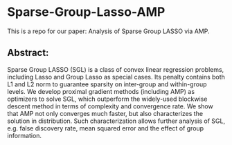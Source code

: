 # Sparse-Group-Lasso-AMP
This is a repo for our paper: Analysis of Sparse Group LASSO via AMP.

## Abstract:

Sparse Group LASSO (SGL) is a class of convex linear regression problems, including Lasso and Group Lasso as special cases. Its penalty contains both L1 and L2 norm to guarantee sparsity on inter-group and within-group levels. We develop proximal gradient methods (including AMP) as optimizers to solve SGL, which outperform the widely-used blockwise descent method in terms of complexity and convergence rate. We show that AMP not only converges much faster, but also characterizes the solution in distribution. Such characterization allows further analysis of SGL, e.g. false discovery rate, mean squared error and the effect of group information. 
